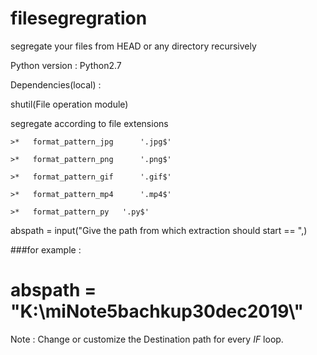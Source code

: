 # filesegregration

segregate your files from HEAD or any directory recursively 


Python version : Python2.7

Dependencies(local) : 

  shutil(File operation module)



segregate according to file extensions

    >*   format_pattern_jpg 	 '.jpg$'

    >*   format_pattern_png 	 '.png$'
    
    >*   format_pattern_gif 	 '.gif$'
    
    >*   format_pattern_mp4 	 '.mp4$'
    
    >*   format_pattern_py 	 '.py$'


abspath = input("Give the path from which extraction should   start == ",)

###for example :

# abspath =  "K:\\miNote5bachkup30dec2019\\"


Note : Change or customize the Destination path for every _IF_ loop.


